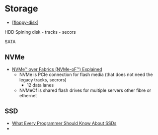Storage
=======

* [[floppy-disk]]

HDD Spining disk - tracks - secors

SATA

NVMe
----

* [NVMe™ over Fabrics (NVMe-oF™) Explained](https://blog.westerndigital.com/nvme-of-explained/)
    * NVMe is PCIe connection for flash media (that does not need the legacy tracks, secrors)
        * 12 data lanes
    * NVMeOf is shared flash drives for multiple servers other fibre or ethernet

SSD
---

* [What Every Programmer Should Know About SSDs ](https://databasearchitects.blogspot.com/2021/06/what-every-programmer-should-know-about.html)
* 


[//begin]: # "Autogenerated link references for markdown compatibility"
[floppy-disk]: floppy-disk.md "Floppy Disk"
[//end]: # "Autogenerated link references"
